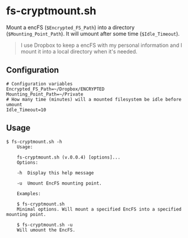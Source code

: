 # fs-cryptmount.sh

Mount a encFS (`$Encrypted_FS_Path`) into a directory (`$Mounting_Point_Path`). It will umount after some time (`$Idle_Timeout`). 

> I use Dropbox to keep a encFS with my personal information and I mount it into a local directory when it's needed. 

## Configuration
```
# Configuration variables
Encrypted_FS_Path=~/Dropbox/ENCRYPTED
Mounting_Point_Path=~/Private
# How many time (minutes) will a mounted filesystem be idle before umount
Idle_Timeout=10
```

## Usage
```
$ fs-cryptmount.sh -h
    Usage:

    fs-cryptmount.sh (v.0.0.4) [options]...
    Options:

    -h  Display this help message

    -u  Umount EncFS mounting point.

    Examples:

    $ fs-cryptmount.sh
    Minimal options. Will mount a specified EncFS into a specified mounting point.

    $ fs-cryptmount.sh -u
    Will umount the EncFS.
```

